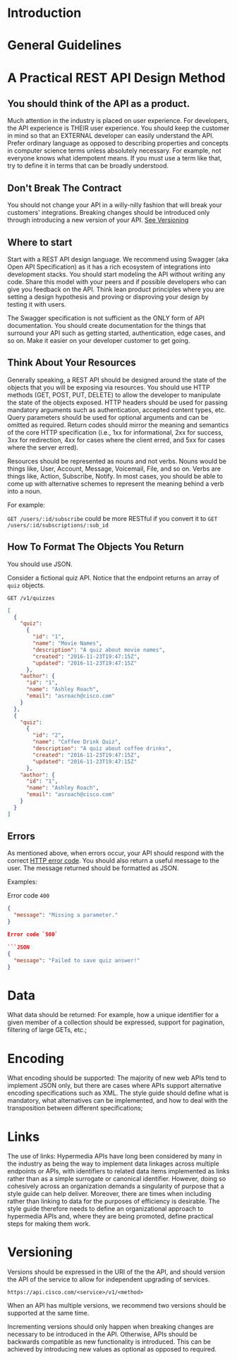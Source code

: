 # Introduction

# General Guidelines

# A Practical REST API Design Method

## You should think of the API as a product.

Much attention in the industry is placed on user experience.  For developers, the API experience is THEIR user experience.  You should keep the customer in mind so that an EXTERNAL developer can easily understand the API.  Prefer ordinary language as opposed to describing properties and concepts in computer science terms unless absolutely necessary.  For example, not everyone knows what idempotent means.  If you must use a term like that, try to define it in terms that can be broadly understood.

## Don't Break The Contract

You should not change your API in a willy-nilly fashion that will break your customers' integrations.  Breaking changes should be introduced only through introducing a new version of your API.  [See Versioning](#versioning)

## Where to start

Start with a REST API design language.  We recommend using Swagger (aka Open API Specification) as it has a rich ecosystem of integrations into development stacks.  You should start modeling the API without writing any code.  Share this model with your peers and if possible developers who can give you feedback on the API.  Think lean product principles where you are setting a design hypothesis and proving or disproving your design by testing it with users.

The Swagger specification is not sufficient as the ONLY form of API documentation.  You should create documentation for the things that surround your API such as getting started, authentication, edge cases, and so on.  Make it easier on your developer customer to get going.

## Think About Your Resources

Generally speaking, a REST API should be designed around the state of the objects that you will be exposing via resources.  You should use HTTP methods (GET, POST, PUT, DELETE) to allow the developer to manipulate the state of the objects exposed.  HTTP headers should be used for passing mandatory arguments such as authentication, accepted content types, etc.  Query parameters should be used for optional arguments and can be omitted as required.  Return codes should mirror the meaning and semantics of the core HTTP specification (i.e., 1xx for informational, 2xx for success, 3xx for redirection, 4xx for cases where the client erred, and 5xx for cases where the server erred).

Resources should be represented as nouns and not verbs.  Nouns would be things like, User, Account, Message, Voicemail, File, and so on.  Verbs are things like, Action, Subscribe, Notify.  In most cases, you should be able to come up with alternative schemes to represent the meaning behind a verb into a noun.

For example:

`GET /users/:id/subscribe` could be more RESTful if you convert it to `GET /users/:id/subscriptions/:sub_id`

## How To Format The Objects You Return

You should use JSON.  

Consider a fictional quiz API.  Notice that the endpoint returns an array of `quiz` objects.  

`GET /v1/quizzes`

```JSON
[
  {
    "quiz":
      {
        "id": "1",
        "name": "Movie Names",
        "description": "A quiz about movie names",
        "created": "2016-11-23T19:47:15Z",
        "updated": "2016-11-23T19:47:15Z"
      },
    "author": {
      "id": "1",
      "name": "Ashley Roach",
      "email": "asroach@cisco.com"
    }
  },
  {
    "quiz":
      {
        "id": "2",
        "name": "Coffee Drink Quiz",
        "description": "A quiz about coffee drinks",
        "created": "2016-11-23T19:47:15Z",
        "updated": "2016-11-23T19:47:15Z"
      },
    "author": {
      "id": "1",
      "name": "Ashley Roach",
      "email": "asroach@cisco.com"
    }
  }
]
```

## Errors

As mentioned above, when errors occur, your API should respond with the correct [HTTP error code](https://en.wikipedia.org/wiki/List_of_HTTP_status_codes).  You should also return a useful message to the user.  The message returned should be formatted as JSON.

Examples:

Error code `400`

```JSON
{
  "message": "Missing a parameter."
}

Error code `500`

```JSON
{
  "message": "Failed to save quiz answer!"
}
```



# Data

What data should be returned: For example, how a unique identifier for a given member of a collection should be expressed, support for pagination, filtering of large GETs, etc.;

# Encoding

What encoding should be supported: The majority of new web APIs tend to implement JSON only, but there are cases where APIs support alternative encoding specifications such as XML. The style guide should define what is mandatory, what alternatives can be implemented, and how to deal with the transposition between different specifications;

# Links

The use of links: Hypermedia APIs have long been considered by many in the industry as being the way to implement data linkages across multiple endpoints or APIs, with identifiers to related data items implemented as links rather than as a simple surrogate or canonical identifier. However, doing so cohesively across an organization demands a singularity of purpose that a style guide can help deliver. Moreover, there are times when including rather than linking to data for the purposes of efficiency is desirable. The style guide therefore needs to define an organizational approach to hypermedia APIs and, where they are being promoted, define practical steps for making them work.

# Versioning

Versions should be expressed in the URI of the the API, and should version the API of the service to allow for independent upgrading of services.

```
https://api.cisco.com/<service>/v1/<method>
```

When an API has multiple versions, we recommend two versions should be supported at the same time.

Incrementing versions should only happen when breaking changes are necessary to be introduced in the API.  Otherwise, APIs should be backwards compatible as new functionality is introduced.  This can be achieved by introducing new values as optional as opposed to required.

